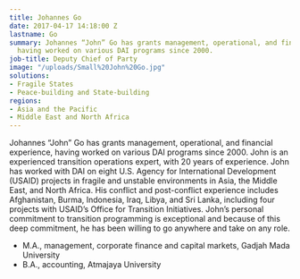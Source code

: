 ```yaml
---
title: Johannes Go
date: 2017-04-17 14:18:00 Z
lastname: Go
summary: Johannes “John” Go has grants management, operational, and financial experience,
  having worked on various DAI programs since 2000.
job-title: Deputy Chief of Party
image: "/uploads/Small%20John%20Go.jpg"
solutions:
- Fragile States
- Peace-building and State-building
regions:
- Asia and the Pacific
- Middle East and North Africa
---
```


Johannes “John” Go has grants management, operational, and financial experience, having worked on various DAI programs since 2000. John is an experienced transition operations expert, with 20 years of experience. John has worked with DAI on eight U.S. Agency for International Development (USAID) projects in fragile and unstable environments in Asia, the Middle East, and North Africa. His conflict and post-conflict experience includes Afghanistan, Burma, Indonesia, Iraq, Libya, and Sri Lanka, including four projects with USAID’s  Office for Transition Initiatives. John’s personal commitment to transition programming is exceptional and because of this deep commitment, he has been willing to go anywhere and take on any role.

* M.A., management, corporate finance and capital markets, Gadjah Mada University
* B.A., accounting, Atmajaya University